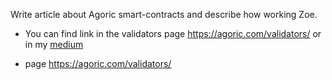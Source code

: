 Write article about Agoric smart-contracts and describe how working Zoe.
- You can find link in the validators page https://agoric.com/validators/ or in my [medium](https://s89224695740.medium.com/agoric-smart-contracts-with-zoe-444e8bdd68e3)
* page https://agoric.com/validators/
